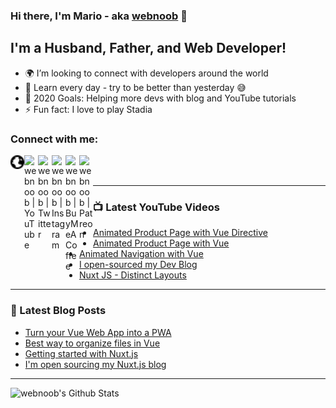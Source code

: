 ### Hi there, I'm Mario - aka [webnoob][website] 👋

## I'm a Husband, Father, and Web Developer!
- 🌍 I’m looking to connect with developers around the world
- 🌱 Learn every day - try to be better than yesterday 😅
- 🥅 2020 Goals: Helping more devs with blog and YouTube tutorials
- ⚡ Fun fact: I love to play Stadia

### Connect with me:

[<img align="left" alt="weboob.dev" width="22px" src="https://raw.githubusercontent.com/iconic/open-iconic/master/svg/globe.svg" />][website]
[<img align="left" alt="webnoob | YouTube" width="22px" src="https://cdn.jsdelivr.net/npm/simple-icons@v3/icons/youtube.svg" />][youtube]
[<img align="left" alt="webnoob | Twitter" width="22px" src="https://cdn.jsdelivr.net/npm/simple-icons@v3/icons/twitter.svg" />][twitter]
[<img align="left" alt="webnoob | Instagram" width="22px" src="https://cdn.jsdelivr.net/npm/simple-icons@v3/icons/instagram.svg" />][instagram]
[<img align="left" alt="webnoob | BuyMeACoffee" width="22px" src="https://cdn.jsdelivr.net/npm/simple-icons@3.3.0/icons/buymeacoffee.svg" />][buymeacoffee]
[<img align="left" alt="webnoob | Patreon" width="22px" src="https://cdn.jsdelivr.net/npm/simple-icons@3.3.0/icons/patreon.svg" />][patreon]

<br />
<br />

---

### 📺 Latest YouTube Videos
<!-- YOUTUBE:START -->
- [Animated Product Page with Vue Directive](https://www.youtube.com/watch?v=x__aHTNyu6E)
- [Animated Product Page with Vue](https://www.youtube.com/watch?v=shmZ9BLRD8o)
- [Animated Navigation with Vue](https://www.youtube.com/watch?v=P2axU4drFtw)
- [I open-sourced my Dev Blog](https://www.youtube.com/watch?v=vs56AaE-xEs)
- [Nuxt JS - Distinct Layouts](https://www.youtube.com/watch?v=xh_OrVwgh4M)
<!-- YOUTUBE:END -->

---

### 📕 Latest Blog Posts
<!-- BLOG-POST-LIST:START -->
- [Turn your Vue Web App into a PWA](https://webnoob.dev/articles/turn-your-vue-web-app-into-a-pwa)
- [Best way to organize files in Vue](https://webnoob.dev/articles/best-way-to-organize-files-in-vue)
- [Getting started with Nuxt.js](https://webnoob.dev/articles/getting-started-with-nuxt)
- [I'm open sourcing my Nuxt.js blog](https://webnoob.dev/articles/open-sourcing-nuxt-blog)
<!-- BLOG-POST-LIST:END -->

---

<img align="left" alt="webnoob's Github Stats" src="https://github-readme-stats.vercel.app/api?username=webnoobcodes&show_icons=true&hide_border=true" />

[website]: https://webnoob.dev
[twitter]: https://twitter.com/webnoobcodes
[youtube]: https://youtube.com/webnoob
[instagram]: https://instagram.com/webnoobcodes
[buymeacoffee]: https://www.buymeacoffee.com/webnoob
[patreon]: https://www.patreon.com/webnoob